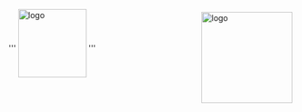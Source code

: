 '''
<img src="https://github-readme-stats.vercel.app/api?username=1272171893&show_icons=true" alt="logo" height="160" align="right" style="margin: 5px; margin-bottom: 20px;" />
<img src="https://github-profile-trophy.vercel.app/?username=1272171893&theme=flat" alt="logo" height="120" align="center" style="margin: auto; margin-bottom: 20px;" />
'''
